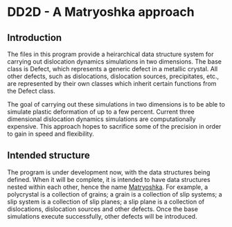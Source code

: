 # DD2D - A Matryoshka approach

## Introduction

The files in this program provide a heirarchical data structure system for carrying out dislocation dynamics simulations in two dimensions. The base class is Defect, which represents a generic defect in a metallic crystal. All other defects, such as dislocations, dislocation sources, precipitates, etc., are represented by their own classes which inherit certain functions from the Defect class.

The goal of carrying out these simulations in two dimensions is to be able to simulate plastic deformation of up to a few percent. Current three dimensional dislocation dynamics simulations are computationally expensive. This approach hopes to sacrifice some of the precision in order to gain in speed and flexibility.

## Intended structure

The program is under development now, with the data structures being defined. When it will be complete, it is intended to have data structures nested within each other, hence the name <a href="https://en.wikipedia.org/wiki/Matryoshka_doll" target="_blank">Matryoshka</a>. For example, a polycrystal is a collection of grains; a grain is a collection of slip systems; a slip system is a collection of slip planes; a slip plane is a collection of dislocations, dislocation sources and other defects. Once the base simulations execute successfully, other defects will be introduced.
